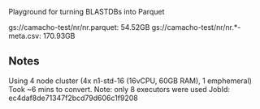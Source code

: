 Playground for turning BLASTDBs into Parquet

gs://camacho-test/nr/nr.parquet: 54.52GB
gs://camacho-test/nr/nr.*-meta.csv: 170.93GB

Notes
-----

Using 4 node cluster (4x n1-std-16 (16vCPU, 60GB RAM), 1 emphemeral)
Took ~6 mins to convert. Note: only 8 executors were used
JobId: ec4daf8de71347f2bcd79d606c1f9208
